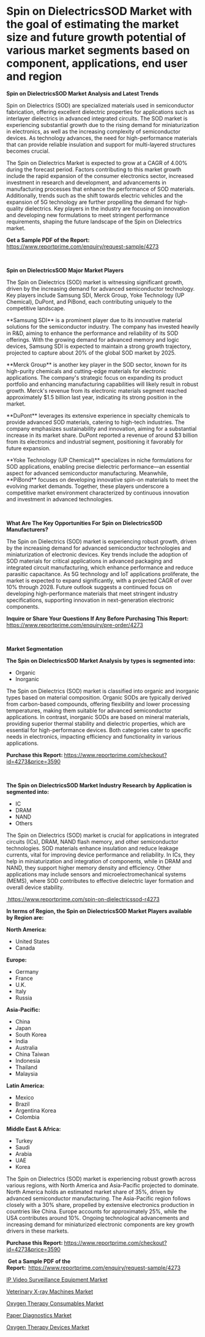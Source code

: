 <p><h1>Spin on DielectricsSOD Market with the goal of estimating the market size and future growth potential of various market segments based on component, applications, end user and region</h1></p><p><strong>Spin on DielectricsSOD Market Analysis and Latest Trends</strong></p>
<p><p>Spin on Dielectrics (SOD) are specialized materials used in semiconductor fabrication, offering excellent dielectric properties for applications such as interlayer dielectrics in advanced integrated circuits. The SOD market is experiencing substantial growth due to the rising demand for miniaturization in electronics, as well as the increasing complexity of semiconductor devices. As technology advances, the need for high-performance materials that can provide reliable insulation and support for multi-layered structures becomes crucial.</p><p>The Spin on Dielectrics Market is expected to grow at a CAGR of 4.00% during the forecast period. Factors contributing to this market growth include the rapid expansion of the consumer electronics sector, increased investment in research and development, and advancements in manufacturing processes that enhance the performance of SOD materials. Additionally, trends such as the shift towards electric vehicles and the expansion of 5G technology are further propelling the demand for high-quality dielectrics. Key players in the industry are focusing on innovation and developing new formulations to meet stringent performance requirements, shaping the future landscape of the Spin on Dielectrics market.</p></p>
<p><strong>Get a Sample PDF of the Report:&nbsp;</strong> <a href="https://www.reportprime.com/enquiry/request-sample/4273">https://www.reportprime.com/enquiry/request-sample/4273</a></p>
<p>&nbsp;</p>
<p><strong>Spin on DielectricsSOD Major Market Players</strong></p>
<p><p>The Spin on Dielectrics (SOD) market is witnessing significant growth, driven by the increasing demand for advanced semiconductor technology. Key players include Samsung SDI, Merck Group, Yoke Technology (UP Chemical), DuPont, and PiBond, each contributing uniquely to the competitive landscape.</p><p>**Samsung SDI** is a prominent player due to its innovative material solutions for the semiconductor industry. The company has invested heavily in R&D, aiming to enhance the performance and reliability of its SOD offerings. With the growing demand for advanced memory and logic devices, Samsung SDI is expected to maintain a strong growth trajectory, projected to capture about 20% of the global SOD market by 2025.</p><p>**Merck Group** is another key player in the SOD sector, known for its high-purity chemicals and cutting-edge materials for electronic applications. The company's strategic focus on expanding its product portfolio and enhancing manufacturing capabilities will likely result in robust growth. Merck's revenue from its electronic materials segment reached approximately $1.5 billion last year, indicating its strong position in the market.</p><p>**DuPont** leverages its extensive experience in specialty chemicals to provide advanced SOD materials, catering to high-tech industries. The company emphasizes sustainability and innovation, aiming for a substantial increase in its market share. DuPont reported a revenue of around $3 billion from its electronics and industrial segment, positioning it favorably for future expansion.</p><p>**Yoke Technology (UP Chemical)** specializes in niche formulations for SOD applications, enabling precise dielectric performance—an essential aspect for advanced semiconductor manufacturing. Meanwhile, **PiBond** focuses on developing innovative spin-on materials to meet the evolving market demands. Together, these players underscore a competitive market environment characterized by continuous innovation and investment in advanced technologies.</p></p>
<p>&nbsp;</p>
<p><strong>What Are The Key Opportunities For Spin on DielectricsSOD Manufacturers?</strong></p>
<p><p>The Spin on Dielectrics (SOD) market is experiencing robust growth, driven by the increasing demand for advanced semiconductor technologies and miniaturization of electronic devices. Key trends include the adoption of SOD materials for critical applications in advanced packaging and integrated circuit manufacturing, which enhance performance and reduce parasitic capacitance. As 5G technology and IoT applications proliferate, the market is expected to expand significantly, with a projected CAGR of over 10% through 2028. Future outlook suggests a continued focus on developing high-performance materials that meet stringent industry specifications, supporting innovation in next-generation electronic components.</p></p>
<p><strong>Inquire or Share Your Questions If Any Before Purchasing This Report:</strong> <a href="https://www.reportprime.com/enquiry/pre-order/4273">https://www.reportprime.com/enquiry/pre-order/4273</a></p>
<p>&nbsp;</p>
<p><strong>Market Segmentation</strong></p>
<p><strong>The Spin on DielectricsSOD Market Analysis by types is segmented into:</strong></p>
<p><ul><li>Organic</li><li>Inorganic</li></ul></p>
<p><p>The Spin on Dielectrics (SOD) market is classified into organic and inorganic types based on material composition. Organic SODs are typically derived from carbon-based compounds, offering flexibility and lower processing temperatures, making them suitable for advanced semiconductor applications. In contrast, inorganic SODs are based on mineral materials, providing superior thermal stability and dielectric properties, which are essential for high-performance devices. Both categories cater to specific needs in electronics, impacting efficiency and functionality in various applications.</p></p>
<p><strong>Purchase this Report:&nbsp;</strong><a href="https://www.reportprime.com/checkout?id=4273&price=3590">https://www.reportprime.com/checkout?id=4273&price=3590</a></p>
<p>&nbsp;</p>
<p><strong>The Spin on DielectricsSOD Market Industry Research by Application is segmented into:</strong></p>
<p><ul><li>IC</li><li>DRAM</li><li>NAND</li><li>Others</li></ul></p>
<p><p>The Spin on Dielectrics (SOD) market is crucial for applications in integrated circuits (ICs), DRAM, NAND flash memory, and other semiconductor technologies. SOD materials enhance insulation and reduce leakage currents, vital for improving device performance and reliability. In ICs, they help in miniaturization and integration of components, while in DRAM and NAND, they support higher memory density and efficiency. Other applications may include sensors and microelectromechanical systems (MEMS), where SOD contributes to effective dielectric layer formation and overall device stability.</p></p>
<p><a href="https://www.reportprime.com/spin-on-dielectricssod-r4273">&nbsp;https://www.reportprime.com/spin-on-dielectricssod-r4273</a></p>
<p><strong>In terms of Region, the Spin on DielectricsSOD Market Players available by Region are:</strong></p>
<p>
    <p> <strong> North America: </strong>
        <ul>
            <li>United States</li>
            <li>Canada</li>
        </ul>
        </p> 
    <p> <strong> Europe: </strong>
        <ul>
            <li>Germany</li>
            <li>France</li>
            <li>U.K.</li>
            <li>Italy</li>
            <li>Russia</li>
        </ul>
        </p> 
    <p> <strong> Asia-Pacific: </strong>
        <ul>
            <li>China</li>
            <li>Japan</li>
            <li>South Korea</li>
            <li>India</li>
            <li>Australia</li>
            <li>China Taiwan</li>
            <li>Indonesia</li>
            <li>Thailand</li>
            <li>Malaysia</li>
        </ul>
        </p> 
    <p> <strong> Latin America: </strong>
        <ul>
            <li>Mexico</li>
            <li>Brazil</li>
            <li>Argentina Korea</li>
            <li>Colombia</li>
        </ul>
        </p> 
    <p> <strong> Middle East & Africa: </strong>
        <ul>
            <li>Turkey</li>
            <li>Saudi</li>
            <li>Arabia</li>
            <li>UAE</li>
            <li>Korea</li>
        </ul>
    </p>
    </p>
<p><p>The Spin on Dielectrics (SOD) market is experiencing robust growth across various regions, with North America and Asia-Pacific projected to dominate. North America holds an estimated market share of 35%, driven by advanced semiconductor manufacturing. The Asia-Pacific region follows closely with a 30% share, propelled by extensive electronics production in countries like China. Europe accounts for approximately 25%, while the USA contributes around 10%. Ongoing technological advancements and increasing demand for miniaturized electronic components are key growth drivers in these markets.</p></p>
<p><strong>Purchase this Report: </strong><a href="https://www.reportprime.com/checkout?id=4273&price=3590">https://www.reportprime.com/checkout?id=4273&price=3590</a></p>
<p>&nbsp;<strong>Get a Sample PDF of the Report:&nbsp;&nbsp;</strong><a href="https://www.reportprime.com/enquiry/request-sample/4273">https://www.reportprime.com/enquiry/request-sample/4273</a></p>
<p><strong></strong></p>
<p><p><a href="https://issuu.com/reportprime-2/docs/ip-video-surveillance-equipment-mar_53763d429fe983">IP Video Surveillance Equipment Market</a></p><p><a href="https://issuu.com/reportprime-2/docs/veterinary-x-ray-machines-market-si_b248471b9a7196">Veterinary X-ray Machines Market</a></p><p><a href="https://www.linkedin.com/pulse/future-trajectory-oxygen-therapy-consumables-market-emerging-bjsae?trackingId=rUHN6Wj9SYCk7U88xi0QTA%3D%3D">Oxygen Therapy Consumables Market</a></p><p><a href="https://www.linkedin.com/pulse/paper-diagnostics-market-size-share-competitive-landscape-b7qae?trackingId=NkudwcpxQ5CvJssDJPOLmw%3D%3D">Paper Diagnostics Market</a></p><p><a href="https://www.linkedin.com/pulse/strategic-insights-global-oxygen-therapy-devices-market-trends-6ocme?trackingId=OZVw3aSPTvCpYCScTIQn6Q%3D%3D">Oxygen Therapy Devices Market</a></p></p>